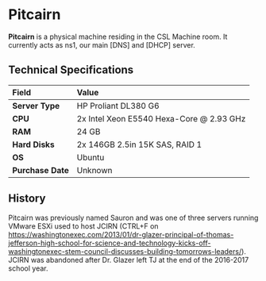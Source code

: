 # Pitcairn

**Pitcairn** is a physical machine residing in the CSL Machine room. It currently acts as ns1, our main [DNS] and [DHCP] server.

## Technical Specifications

| Field | Value |
| :---- | :---- |
| **Server Type** | HP Proliant DL380 G6 |
| **CPU** | 2x Intel Xeon E5540 Hexa-Core @ 2.93 GHz |
| **RAM** | 24 GB |
| **Hard Disks** | 2x 146GB 2.5in 15K SAS, RAID 1 |
| **OS** | Ubuntu |
| **Purchase Date** | Unknown |

## History

Pitcairn was previously named Sauron and was one of three servers running VMware ESXi used to host JCIRN (CTRL+F on <https://washingtonexec.com/2013/01/dr-glazer-principal-of-thomas-jefferson-high-school-for-science-and-technology-kicks-off-washingtonexec-stem-council-discusses-building-tomorrows-leaders/>). JCIRN was abandoned after Dr. Glazer left TJ at the end of the 2016-2017 school year.
